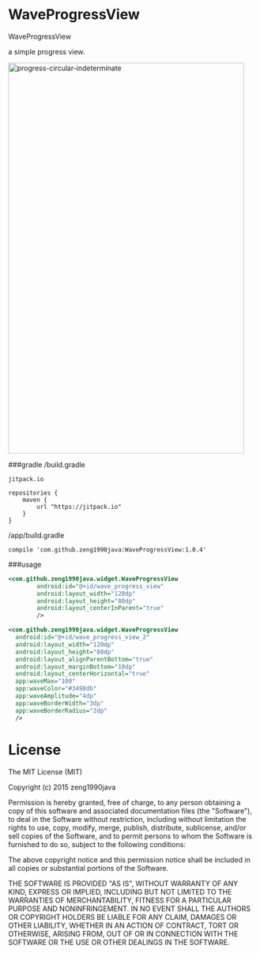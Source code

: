 # WaveProgressView
WaveProgressView

a simple progress view.

<img src="/image/wave_progress_view.gif" alt="progress-circular-indeterminate" title="progress-circular-indeterminate" width="477" height="791" />

###gradle
/build.gradle
~~~
jitpack.io

repositories {
    maven {
        url "https://jitpack.io"
    }
}
~~~
/app/build.gradle
~~~
compile 'com.github.zeng1990java:WaveProgressView:1.0.4'
~~~
###usage
```xml
<com.github.zeng1990java.widget.WaveProgressView
        android:id="@+id/wave_progress_view"
        android:layout_width="120dp"
        android:layout_height="80dp"
        android:layout_centerInParent="true"
        />

<com.github.zeng1990java.widget.WaveProgressView
  android:id="@+id/wave_progress_view_2"
  android:layout_width="120dp"
  android:layout_height="80dp"
  android:layout_alignParentBottom="true"
  android:layout_marginBottom="10dp"
  android:layout_centerHorizontal="true"
  app:waveMax="100"
  app:waveColor="#3498db"
  app:waveAmplitude="4dp"
  app:waveBorderWidth="3dp"
  app:waveBorderRadius="2dp"
  />
```

License
============

The MIT License (MIT)

Copyright (c) 2015 zeng1990java

Permission is hereby granted, free of charge, to any person obtaining a copy
of this software and associated documentation files (the "Software"), to deal
in the Software without restriction, including without limitation the rights
to use, copy, modify, merge, publish, distribute, sublicense, and/or sell
copies of the Software, and to permit persons to whom the Software is
furnished to do so, subject to the following conditions:

The above copyright notice and this permission notice shall be included in all
copies or substantial portions of the Software.

THE SOFTWARE IS PROVIDED "AS IS", WITHOUT WARRANTY OF ANY KIND, EXPRESS OR
IMPLIED, INCLUDING BUT NOT LIMITED TO THE WARRANTIES OF MERCHANTABILITY,
FITNESS FOR A PARTICULAR PURPOSE AND NONINFRINGEMENT. IN NO EVENT SHALL THE
AUTHORS OR COPYRIGHT HOLDERS BE LIABLE FOR ANY CLAIM, DAMAGES OR OTHER
LIABILITY, WHETHER IN AN ACTION OF CONTRACT, TORT OR OTHERWISE, ARISING FROM,
OUT OF OR IN CONNECTION WITH THE SOFTWARE OR THE USE OR OTHER DEALINGS IN THE
SOFTWARE.
